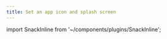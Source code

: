 ```yaml
---
title: Set an app icon and splash screen
---
```


import SnackInline from '~/components/plugins/SnackInline';